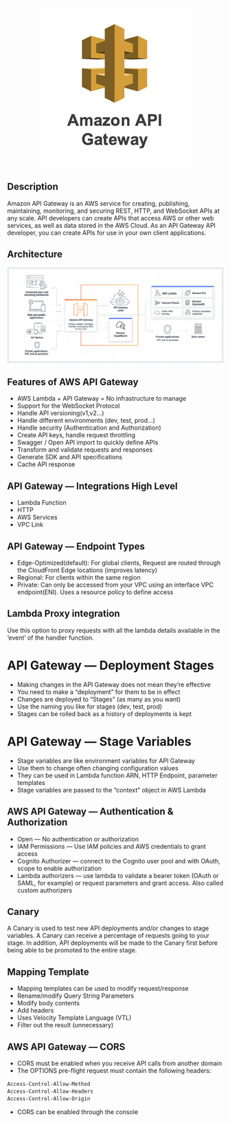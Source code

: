 <div align="center">
  <img src = "../images/amazon-api-gatewat.webp">
</div>

## Description

Amazon API Gateway is an AWS service for creating, publishing, maintaining, monitoring, and securing REST, HTTP, and WebSocket APIs at any scale. API developers can create APIs that access AWS or other web services, as well as data stored in the AWS Cloud. As an API Gateway API developer, you can create APIs for use in your own client applications.

## Architecture

![AWS API Gateway](../images/api-gateway-arch.png)

## Features of AWS API Gateway

- AWS Lambda + API Gateway = No infrastructure to manage
- Support for the WebSocket Protocol
- Handle API versioning(v1,v2…)
- Handle different environments (dev, test, prod…)
- Handle security (Authentication and Authorization)
- Create API keys, handle request throttling
- Swagger / Open API import to quickly define APIs
- Transform and validate requests and responses
- Generate SDK and API specifications
- Cache API response

## API Gateway — Integrations High Level

- Lambda Function
- HTTP
- AWS Services
- VPC Link

## API Gateway — Endpoint Types

- Edge-Optimized(default): For global clients, Request are routed through the CloudFront Edge locations (improves latency)
- Regional: For clients within the same region
- Private: Can only be accessed from your VPC using an interface VPC endpoint(ENI). Uses a resource policy to define access

## Lambda Proxy integration

Use this option to proxy requests with all the lambda details available in the ‘event’ of the handler function.

# API Gateway — Deployment Stages

- Making changes in the API Gateway does not mean they’re effective
- You need to make a “deployment” for them to be in effect
- Changes are deployed to “Stages” (as many as you want)
- Use the naming you like for stages (dev, test, prod)
- Stages can be rolled back as a history of deployments is kept

# API Gateway — Stage Variables

- Stage variables are like environment variables for API Gateway
- Use them to change often changing configuration values
- They can be used in Lambda function ARN, HTTP Endpoint, parameter templates
- Stage variables are passed to the “context” object in AWS Lambda

## AWS API Gateway — Authentication & Authorization

- Open — No authentication or authorization
- IAM Permissions — Use IAM policies and AWS credentials to grant access
- Cognito Authorizer — connect to the Cognito user pool and with OAuth, scope to enable authorization
- Lambda authorizers — use lambda to validate a bearer token (OAuth or SAML, for example) or request parameters and grant access. Also called custom authorizers

## Canary

A Canary is used to test new API deployments and/or changes to stage variables. A Canary can receive a percentage of requests going to your stage. In addition, API deployments will be made to the Canary first before being able to be promoted to the entire stage.

## Mapping Template

- Mapping templates can be used to modify request/response
- Rename/modify Query String Parameters
- Modify body contents
- Add headers
- Uses Velocity Template Language (VTL)
- Filter out the result (unnecessary)

## AWS API Gateway — CORS

- CORS must be enabled when you receive API calls from another domain
- The OPTIONS pre-flight request must contain the following headers:

```bash
Access-Control-Allow-Method
Access-Control-Allow-Headers
Access-Control-Allow-Origin
```

- CORS can be enabled through the console
